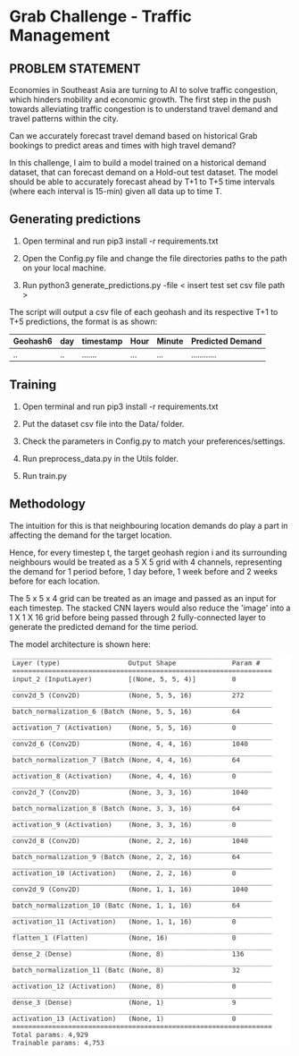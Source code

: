 # **Grab Challenge - Traffic Management**

## **PROBLEM STATEMENT**

Economies in Southeast Asia are turning to AI to solve traffic congestion, which hinders mobility and economic growth. The first step in the push towards alleviating traffic congestion is to understand travel demand and travel patterns within the city.


Can we accurately forecast travel demand based on historical Grab bookings to predict areas and times with high travel demand?

In this challenge, I aim to build a model trained on a historical demand dataset, that can forecast demand on a Hold-out test dataset. The model should be able to accurately forecast ahead by T+1 to T+5 time intervals (where each interval is 15-min) given all data up to time T.

## **Generating predictions**

1) Open terminal and run pip3 install -r requirements.txt 

2) Open the Config.py file and change the file directories paths to the path on your local machine. 

3) Run python3 generate_predictions.py -file < insert test set csv file path > 

The script will output a csv file of each geohash and its respective T+1 to T+5 predictions, the format is as shown:

| Geohash6 | day | timestamp | Hour | Minute | Predicted Demand |
| -------- | --- | --------- | ---- | ------ |----------------- |
|    ..    | ..  | .......   |  ... |  ...   |  ............    |


## **Training**

1) Open terminal and run pip3 install -r requirements.txt 

2) Put the dataset csv file into the Data/ folder.

3) Check the parameters in Config.py to match your preferences/settings.

4) Run preprocess_data.py in the Utils folder.

5) Run train.py

## **Methodology**

The intuition for this is that neighbouring location demands do play a part in affecting the demand for the target location. 

Hence, for every timestep t, the target geohash region i and its surrounding neighbours would be treated as a 5 X 5 grid with 4 channels, representing the demand for 1 period before, 1 day before, 1 week before and 2 weeks before for each location.

The 5 x 5 x 4 grid can be treated as an image and passed as an input for each timestep. The stacked CNN layers would also reduce the 'image' into a 1 X 1 X 16 grid before being passed through 2 fully-connected layer to generate the predicted demand for the time period.

The model architecture is shown here:

![Model Image](images/model_architecture.png)

